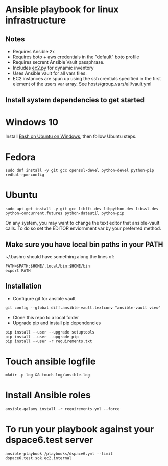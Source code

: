 # Ansible playbook for linux infrastructure

## Notes

* Requires Ansible 2x
* Requires boto + aws credentials in the "default" boto profile
* Requires secrent Ansible Vault passphrase.
* Includes [ec2.py](http://docs.ansible.com/ansible/intro_dynamic_inventory.html#example-aws-ec2-external-inventory-script) for dynamic inventory
* Uses Ansible vault for all vars files.
* EC2 instances are spun up using the ssh crentials specified in the first element of the users var array.  See hosts/group_vars/all/vault.yml

## Install system dependencies to get started

# Windows 10

Install [Bash on Ubuntu on Windows](https://msdn.microsoft.com/en-us/commandline/wsl/install_guide), then follow Ubuntu steps.

# Fedora
```
sudo dnf install -y git gcc openssl-devel python-devel python-pip redhat-rpm-config
```

# Ubuntu
```
sudo apt-get install -y git gcc libffi-dev libpython-dev libssl-dev python-concurrent.futures python-dateutil python-pip

```

On any system, you may want to change the text editor that ansible-vault calls. To do so set the EDITOR enviornment var by your preferred method.

## Make sure you have local bin paths in your PATH
~/.bashrc should have something along the lines of:

```
PATH=$PATH:$HOME/.local/bin:$HOME/bin
export PATH
```

## Installation
* Configure git for ansible vault
```
git config --global diff.ansible-vault.textconv "ansible-vault view"
```
* Clone this repo to a local folder
* Upgrade pip and install pip dependencies
```
pip install --user --upgrade setuptools
pip install --user --upgrade pip
pip install --user -r requirements.txt
```
# Touch ansible logfile                            
```                                                
mkdir -p log && touch log/ansible.log              
```                                                
# Install Ansible roles                            
```                                                
ansible-galaxy install -r requirements.yml --force 
```
# To run your playbook against your dspace6.test server                            
```                                                
ansible-playbook /playbooks/dspace6.yml --limit dspace6.test.sok.ec2.internal
